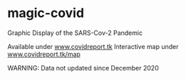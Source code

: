 # magic-covid
Graphic Display of the SARS-Cov-2 Pandemic

Available under www.covidreport.tk
Interactive map under www.covidreport.tk/map

WARNING: Data not updated since December 2020
